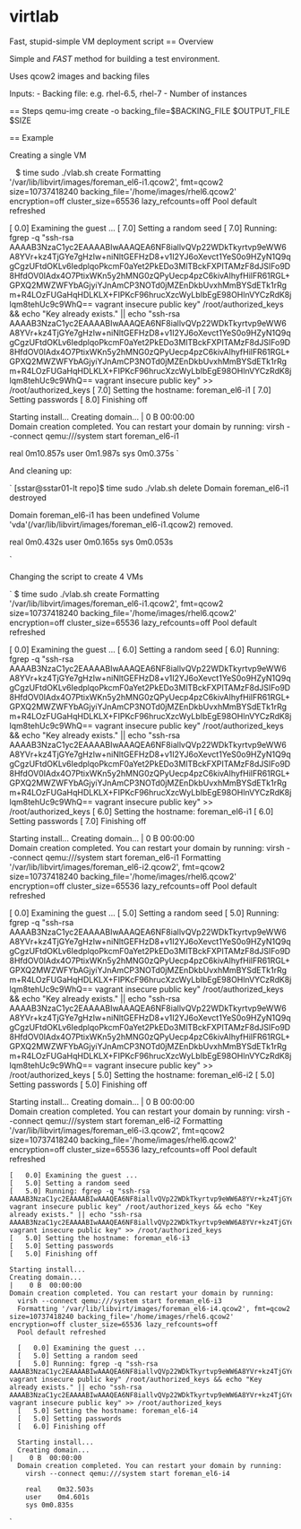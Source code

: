 virtlab
=======

Fast, stupid-simple VM deployment script
== Overview

Simple and *FAST* method for building a test environment.

Uses qcow2 images and backing files


Inputs:
    - Backing file: e.g. rhel-6.5, rhel-7
    - Number of instances

== Steps
    qemu-img create -o backing_file=$BACKING_FILE $OUTPUT_FILE $SIZE

== Example

Creating a single VM

`
`
$ time sudo ./vlab.sh create
Formatting '/var/lib/libvirt/images/foreman_el6-i1.qcow2', fmt=qcow2 size=10737418240 backing_file='/home/images/rhel6.qcow2' encryption=off cluster_size=65536 lazy_refcounts=off 
Pool default refreshed

[   0.0] Examining the guest ...
[   7.0] Setting a random seed
[   7.0] Running: fgrep -q "ssh-rsa AAAAB3NzaC1yc2EAAAABIwAAAQEA6NF8iallvQVp22WDkTkyrtvp9eWW6A8YVr+kz4TjGYe7gHzIw+niNltGEFHzD8+v1I2YJ6oXevct1YeS0o9HZyN1Q9qgCgzUFtdOKLv6IedplqoPkcmF0aYet2PkEDo3MlTBckFXPITAMzF8dJSIFo9D8HfdOV0IAdx4O7PtixWKn5y2hMNG0zQPyUecp4pzC6kivAIhyfHilFR61RGL+GPXQ2MWZWFYbAGjyiYJnAmCP3NOTd0jMZEnDkbUvxhMmBYSdETk1rRgm+R4LOzFUGaHqHDLKLX+FIPKcF96hrucXzcWyLbIbEgE98OHlnVYCzRdK8jlqm8tehUc9c9WhQ== vagrant insecure public key" /root/authorized_keys && echo "Key already exists." || echo "ssh-rsa AAAAB3NzaC1yc2EAAAABIwAAAQEA6NF8iallvQVp22WDkTkyrtvp9eWW6A8YVr+kz4TjGYe7gHzIw+niNltGEFHzD8+v1I2YJ6oXevct1YeS0o9HZyN1Q9qgCgzUFtdOKLv6IedplqoPkcmF0aYet2PkEDo3MlTBckFXPITAMzF8dJSIFo9D8HfdOV0IAdx4O7PtixWKn5y2hMNG0zQPyUecp4pzC6kivAIhyfHilFR61RGL+GPXQ2MWZWFYbAGjyiYJnAmCP3NOTd0jMZEnDkbUvxhMmBYSdETk1rRgm+R4LOzFUGaHqHDLKLX+FIPKcF96hrucXzcWyLbIbEgE98OHlnVYCzRdK8jlqm8tehUc9c9WhQ== vagrant insecure public key" >> /root/authorized_keys
[   7.0] Setting the hostname: foreman_el6-i1
[   7.0] Setting passwords
[   8.0] Finishing off

Starting install...
Creating domain...                                                                                                                                 |    0 B  00:00:00     
Domain creation completed. You can restart your domain by running:
  virsh --connect qemu:///system start foreman_el6-i1

  real  0m10.857s
  user  0m1.987s
  sys   0m0.375s
`


And cleaning up:

`
[sstar@sstar01-lt repo]$ time sudo ./vlab.sh delete
  Domain foreman_el6-i1 destroyed

  Domain foreman_el6-i1 has been undefined
  Volume 'vda'(/var/lib/libvirt/images/foreman_el6-i1.qcow2) removed.


  real  0m0.432s
  user  0m0.165s
  sys   0m0.053s

`

Changing the script to create 4 VMs

`
$ time sudo ./vlab.sh create
Formatting '/var/lib/libvirt/images/foreman_el6-i1.qcow2', fmt=qcow2 size=10737418240 backing_file='/home/images/rhel6.qcow2' encryption=off cluster_size=65536 lazy_refcounts=off 
Pool default refreshed

[   0.0] Examining the guest ...
[   6.0] Setting a random seed
[   6.0] Running: fgrep -q "ssh-rsa AAAAB3NzaC1yc2EAAAABIwAAAQEA6NF8iallvQVp22WDkTkyrtvp9eWW6A8YVr+kz4TjGYe7gHzIw+niNltGEFHzD8+v1I2YJ6oXevct1YeS0o9HZyN1Q9qgCgzUFtdOKLv6IedplqoPkcmF0aYet2PkEDo3MlTBckFXPITAMzF8dJSIFo9D8HfdOV0IAdx4O7PtixWKn5y2hMNG0zQPyUecp4pzC6kivAIhyfHilFR61RGL+GPXQ2MWZWFYbAGjyiYJnAmCP3NOTd0jMZEnDkbUvxhMmBYSdETk1rRgm+R4LOzFUGaHqHDLKLX+FIPKcF96hrucXzcWyLbIbEgE98OHlnVYCzRdK8jlqm8tehUc9c9WhQ== vagrant insecure public key" /root/authorized_keys && echo "Key already exists." || echo "ssh-rsa AAAAB3NzaC1yc2EAAAABIwAAAQEA6NF8iallvQVp22WDkTkyrtvp9eWW6A8YVr+kz4TjGYe7gHzIw+niNltGEFHzD8+v1I2YJ6oXevct1YeS0o9HZyN1Q9qgCgzUFtdOKLv6IedplqoPkcmF0aYet2PkEDo3MlTBckFXPITAMzF8dJSIFo9D8HfdOV0IAdx4O7PtixWKn5y2hMNG0zQPyUecp4pzC6kivAIhyfHilFR61RGL+GPXQ2MWZWFYbAGjyiYJnAmCP3NOTd0jMZEnDkbUvxhMmBYSdETk1rRgm+R4LOzFUGaHqHDLKLX+FIPKcF96hrucXzcWyLbIbEgE98OHlnVYCzRdK8jlqm8tehUc9c9WhQ== vagrant insecure public key" >> /root/authorized_keys
[   6.0] Setting the hostname: foreman_el6-i1
[   6.0] Setting passwords
[   7.0] Finishing off

Starting install...
Creating domain...                                                                                                                                |    0 B  00:00:00     
Domain creation completed. You can restart your domain by running:
  virsh --connect qemu:///system start foreman_el6-i1
  Formatting '/var/lib/libvirt/images/foreman_el6-i2.qcow2', fmt=qcow2 size=10737418240 backing_file='/home/images/rhel6.qcow2' encryption=off cluster_size=65536 lazy_refcounts=off 
  Pool default refreshed

  [   0.0] Examining the guest ...
  [   5.0] Setting a random seed
  [   5.0] Running: fgrep -q "ssh-rsa AAAAB3NzaC1yc2EAAAABIwAAAQEA6NF8iallvQVp22WDkTkyrtvp9eWW6A8YVr+kz4TjGYe7gHzIw+niNltGEFHzD8+v1I2YJ6oXevct1YeS0o9HZyN1Q9qgCgzUFtdOKLv6IedplqoPkcmF0aYet2PkEDo3MlTBckFXPITAMzF8dJSIFo9D8HfdOV0IAdx4O7PtixWKn5y2hMNG0zQPyUecp4pzC6kivAIhyfHilFR61RGL+GPXQ2MWZWFYbAGjyiYJnAmCP3NOTd0jMZEnDkbUvxhMmBYSdETk1rRgm+R4LOzFUGaHqHDLKLX+FIPKcF96hrucXzcWyLbIbEgE98OHlnVYCzRdK8jlqm8tehUc9c9WhQ== vagrant insecure public key" /root/authorized_keys && echo "Key already exists." || echo "ssh-rsa AAAAB3NzaC1yc2EAAAABIwAAAQEA6NF8iallvQVp22WDkTkyrtvp9eWW6A8YVr+kz4TjGYe7gHzIw+niNltGEFHzD8+v1I2YJ6oXevct1YeS0o9HZyN1Q9qgCgzUFtdOKLv6IedplqoPkcmF0aYet2PkEDo3MlTBckFXPITAMzF8dJSIFo9D8HfdOV0IAdx4O7PtixWKn5y2hMNG0zQPyUecp4pzC6kivAIhyfHilFR61RGL+GPXQ2MWZWFYbAGjyiYJnAmCP3NOTd0jMZEnDkbUvxhMmBYSdETk1rRgm+R4LOzFUGaHqHDLKLX+FIPKcF96hrucXzcWyLbIbEgE98OHlnVYCzRdK8jlqm8tehUc9c9WhQ== vagrant insecure public key" >> /root/authorized_keys
  [   5.0] Setting the hostname: foreman_el6-i2
  [   5.0] Setting passwords
  [   5.0] Finishing off

  Starting install...
  Creating domain...                                                                                                                                |    0 B  00:00:00     
  Domain creation completed. You can restart your domain by running:
    virsh --connect qemu:///system start foreman_el6-i2
    Formatting '/var/lib/libvirt/images/foreman_el6-i3.qcow2', fmt=qcow2 size=10737418240 backing_file='/home/images/rhel6.qcow2' encryption=off cluster_size=65536 lazy_refcounts=off 
    Pool default refreshed

    [   0.0] Examining the guest ...
    [   5.0] Setting a random seed
    [   5.0] Running: fgrep -q "ssh-rsa AAAAB3NzaC1yc2EAAAABIwAAAQEA6NF8iallvQVp22WDkTkyrtvp9eWW6A8YVr+kz4TjGYe7gHzIw+niNltGEFHzD8+v1I2YJ6oXevct1YeS0o9HZyN1Q9qgCgzUFtdOKLv6IedplqoPkcmF0aYet2PkEDo3MlTBckFXPITAMzF8dJSIFo9D8HfdOV0IAdx4O7PtixWKn5y2hMNG0zQPyUecp4pzC6kivAIhyfHilFR61RGL+GPXQ2MWZWFYbAGjyiYJnAmCP3NOTd0jMZEnDkbUvxhMmBYSdETk1rRgm+R4LOzFUGaHqHDLKLX+FIPKcF96hrucXzcWyLbIbEgE98OHlnVYCzRdK8jlqm8tehUc9c9WhQ== vagrant insecure public key" /root/authorized_keys && echo "Key already exists." || echo "ssh-rsa AAAAB3NzaC1yc2EAAAABIwAAAQEA6NF8iallvQVp22WDkTkyrtvp9eWW6A8YVr+kz4TjGYe7gHzIw+niNltGEFHzD8+v1I2YJ6oXevct1YeS0o9HZyN1Q9qgCgzUFtdOKLv6IedplqoPkcmF0aYet2PkEDo3MlTBckFXPITAMzF8dJSIFo9D8HfdOV0IAdx4O7PtixWKn5y2hMNG0zQPyUecp4pzC6kivAIhyfHilFR61RGL+GPXQ2MWZWFYbAGjyiYJnAmCP3NOTd0jMZEnDkbUvxhMmBYSdETk1rRgm+R4LOzFUGaHqHDLKLX+FIPKcF96hrucXzcWyLbIbEgE98OHlnVYCzRdK8jlqm8tehUc9c9WhQ== vagrant insecure public key" >> /root/authorized_keys
    [   5.0] Setting the hostname: foreman_el6-i3
    [   5.0] Setting passwords
    [   5.0] Finishing off

    Starting install...
    Creating domain...                                                                                                                                |    0 B  00:00:00     
    Domain creation completed. You can restart your domain by running:
      virsh --connect qemu:///system start foreman_el6-i3
      Formatting '/var/lib/libvirt/images/foreman_el6-i4.qcow2', fmt=qcow2 size=10737418240 backing_file='/home/images/rhel6.qcow2' encryption=off cluster_size=65536 lazy_refcounts=off 
      Pool default refreshed

      [   0.0] Examining the guest ...
      [   5.0] Setting a random seed
      [   5.0] Running: fgrep -q "ssh-rsa AAAAB3NzaC1yc2EAAAABIwAAAQEA6NF8iallvQVp22WDkTkyrtvp9eWW6A8YVr+kz4TjGYe7gHzIw+niNltGEFHzD8+v1I2YJ6oXevct1YeS0o9HZyN1Q9qgCgzUFtdOKLv6IedplqoPkcmF0aYet2PkEDo3MlTBckFXPITAMzF8dJSIFo9D8HfdOV0IAdx4O7PtixWKn5y2hMNG0zQPyUecp4pzC6kivAIhyfHilFR61RGL+GPXQ2MWZWFYbAGjyiYJnAmCP3NOTd0jMZEnDkbUvxhMmBYSdETk1rRgm+R4LOzFUGaHqHDLKLX+FIPKcF96hrucXzcWyLbIbEgE98OHlnVYCzRdK8jlqm8tehUc9c9WhQ== vagrant insecure public key" /root/authorized_keys && echo "Key already exists." || echo "ssh-rsa AAAAB3NzaC1yc2EAAAABIwAAAQEA6NF8iallvQVp22WDkTkyrtvp9eWW6A8YVr+kz4TjGYe7gHzIw+niNltGEFHzD8+v1I2YJ6oXevct1YeS0o9HZyN1Q9qgCgzUFtdOKLv6IedplqoPkcmF0aYet2PkEDo3MlTBckFXPITAMzF8dJSIFo9D8HfdOV0IAdx4O7PtixWKn5y2hMNG0zQPyUecp4pzC6kivAIhyfHilFR61RGL+GPXQ2MWZWFYbAGjyiYJnAmCP3NOTd0jMZEnDkbUvxhMmBYSdETk1rRgm+R4LOzFUGaHqHDLKLX+FIPKcF96hrucXzcWyLbIbEgE98OHlnVYCzRdK8jlqm8tehUc9c9WhQ== vagrant insecure public key" >> /root/authorized_keys
      [   5.0] Setting the hostname: foreman_el6-i4
      [   5.0] Setting passwords
      [   6.0] Finishing off

      Starting install...
      Creating domain...                                                                                                                                |    0 B  00:00:00     
      Domain creation completed. You can restart your domain by running:
        virsh --connect qemu:///system start foreman_el6-i4

        real    0m32.503s
        user    0m4.601s
        sys 0m0.835s

`
